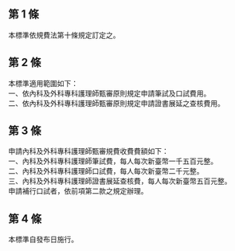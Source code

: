 第 1 條
-------
本標準依規費法第十條規定訂定之。

第 2 條
-------
本標準適用範圍如下：  
一、依內科及外科專科護理師甄審原則規定申請筆試及口試費用。  
二、依內科及外科專科護理師甄審原則規定申請證書展延之查核費用。

第 3 條
-------
申請內科及外科專科護理師甄審規費收費費額如下：  
一、內科及外科專科護理師筆試費，每人每次新臺幣一千五百元整。  
二、內科及外科專科護理師口試費，每人每次新臺幣二千元整。  
三、內科及外科專科護理師證書展延查核費，每人每次新臺幣五百元整。  
申請補行口試者，依前項第二款之規定辦理。

第 4 條
-------
本標準自發布日施行。

